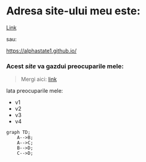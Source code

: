 # **Adresa site-ului meu este**: 

[Link](alphastate1.github.io)

sau:

https://alphastate1.github.io/

### Acest *site* va gazdui preocuparile mele:

>Mergi aici: [link](/about.md)

Iata preocuparile mele:

- v1
- v2
- v3
- v4

```mermaid
graph TD;
    A-->B;
    A-->C;
    B-->D;
    C-->D;
```
